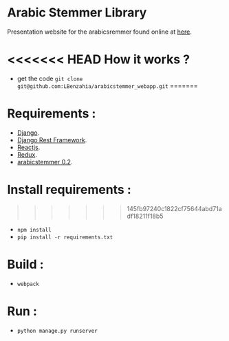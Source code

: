 Arabic Stemmer Library
=======================================
Presentation website for the arabicsremmer  found online at [here](http://www.arabicstemmer.com).

<<<<<<< HEAD
How it works ?
=======================================
* get the code `git clone git@github.com:LBenzahia/arabicstemmer_webapp.git`
=======
# Requirements :
   * [Django](https://www.djangoproject.com/).
   * [Django Rest Framework](http://www.django-rest-framework.org/).
   * [Reactjs](https://facebook.github.io/react/).
   * [Redux](https://github.com/reactjs/redux).
   * [arabicstemmer 0.2](https://pypi.python.org/pypi/arabicstemmer/0.2).
   
# Install requirements :
>>>>>>> 145fb97240c1822cf75644abd71adf18211f18b5
* `npm install`
* `pip install -r requirements.txt`

# Build :
* `webpack`

# Run :
* `python manage.py runserver`
